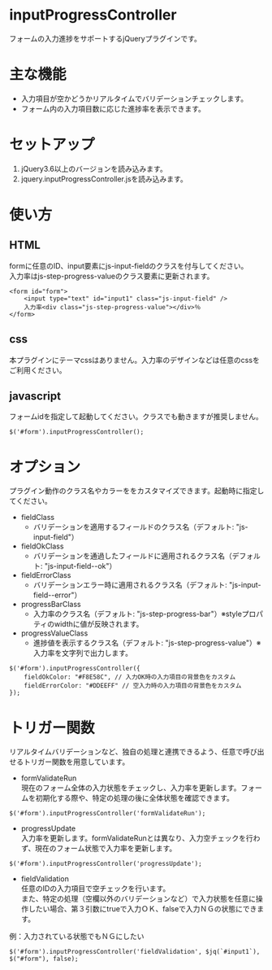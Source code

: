 # inputProgressController
フォームの入力進捗をサポートするjQueryプラグインです。

# 主な機能
- 入力項目が空かどうかリアルタイムでバリデーションチェックします。
- フォーム内の入力項目数に応じた進捗率を表示できます。

# セットアップ
1. jQuery3.6以上のバージョンを読み込みます。
2. jquery.inputProgressController.jsを読み込みます。

# 使い方

## HTML

formに任意のID、input要素にjs-input-fieldのクラスを付与してください。  
入力率はjs-step-progress-valueのクラス要素に更新されます。

```
<form id="form">
    <input type="text" id="input1" class="js-input-field" />
	入力率<div class="js-step-progress-value"></div>％
</form>
```

## css

本プラグインにテーマcssはありません。入力率のデザインなどは任意のcssをご利用ください。

## javascript

フォームidを指定して起動してください。クラスでも動きますが推奨しません。

```
$('#form').inputProgressController();
```


# オプション

プラグイン動作のクラス名やカラーををカスタマイズできます。起動時に指定してください。

- fieldClass
    - バリデーションを適用するフィールドのクラス名（デフォルト: "js-input-field"）
- fieldOkClass
    - バリデーションを通過したフィールドに適用されるクラス名（デフォルト: "js-input-field--ok"）
- fieldErrorClass
    - バリデーションエラー時に適用されるクラス名（デフォルト: "js-input-field--error"）
- progressBarClass
    - 入力率のクラス名（デフォルト: "js-step-progress-bar"）※styleプロパティのwidthに値が反映されます。
- progressValueClass
    - 進捗値を表示するクラス名（デフォルト: "js-step-progress-value"）※入力率を文字列で出力します。

```
$('#form').inputProgressController({
	fieldOkColor: "#F8E58C", // 入力OK時の入力項目の背景色をカスタム
	fieldErrorColor: "#DDEEFF" // 空入力時の入力項目の背景色をカスタム
});      
```

# トリガー関数

リアルタイムバリデーションなど、独自の処理と連携できるよう、任意で呼び出せるトリガー関数を用意しています。
- formValidateRun  
現在のフォーム全体の入力状態をチェックし、入力率を更新します。フォームを初期化する際や、特定の処理の後に全体状態を確認できます。
```
$('#form').inputProgressController('formValidateRun');
```
- progressUpdate  
入力率を更新します。formValidateRunとは異なり、入力空チェックを行わず、現在のフォーム状態で入力率を更新します。
```
$('#form').inputProgressController('progressUpdate');
```
- fieldValidation  
任意のIDの入力項目で空チェックを行います。  
また、特定の処理（空欄以外のバリデーションなど）で入力状態を任意に操作したい場合、第３引数にtrueで入力ＯＫ、falseで入力ＮＧの状態にできます。  

例：入力されている状態でもＮＧにしたい
```
$('#form').inputProgressController('fieldValidation', $jq(`#input1`), $("#form"), false);
```
